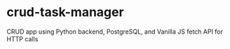 # crud-task-manager
CRUD app using Python backend, PostgreSQL, and Vanilla JS fetch API for HTTP calls
